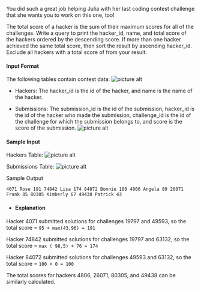 You did such a great job helping Julia with her last coding contest challenge that she wants you to work on this one, too!

The total score of a hacker is the sum of their maximum scores for all of the challenges. Write a query to print the hacker_id, name, and total score of the hackers ordered by the descending score. If more than one hacker achieved the same total score, then sort the result by ascending hacker_id. Exclude all hackers with a total score of  from your result.

#### Input Format ####

The following tables contain contest data: 
![picture alt](https://s3.amazonaws.com/hr-challenge-images/19503/1458522826-a9ddd28469-ScreenShot2016-03-21at6.40.27AM.png)

* Hackers: The hacker_id is the id of the hacker, and name is the name of the hacker. 

* Submissions: The submission_id is the id of the submission, hacker_id is the id of the hacker who made the submission, challenge_id is the id of the challenge for which the submission belongs to, and score is the score of the submission. 
![picture alt](https://s3.amazonaws.com/hr-challenge-images/19503/1458523022-771511df90-ScreenShot2016-03-21at6.40.37AM.png)

#### Sample Input ####

Hackers Table:  ![picture alt](https://s3.amazonaws.com/hr-challenge-images/19503/1458523374-7ecc39010f-ScreenShot2016-03-21at6.51.56AM.png)

Submissions Table:  ![picture alt](https://s3.amazonaws.com/hr-challenge-images/19503/1458523388-0896218137-ScreenShot2016-03-21at6.51.45AM.png)

Sample Output

`
4071 Rose 191
74842 Lisa 174
84072 Bonnie 100
4806 Angela 89
26071 Frank 85
80305 Kimberly 67
49438 Patrick 43
`
* #### Explanation ####

Hacker 4071 submitted solutions for challenges 19797 and 49593, so the total score  = `95 + max(43,96) = 191 `

Hacker 74842 submitted solutions for challenges 19797 and 63132, so the total score = `max ( 98,5) + 76 = 174 `

Hacker 84072 submitted solutions for challenges 49593 and 63132, so the total score  = `100 + 0 = 100 `

The total scores for hackers 4806, 26071, 80305, and 49438 can be similarly calculated.
